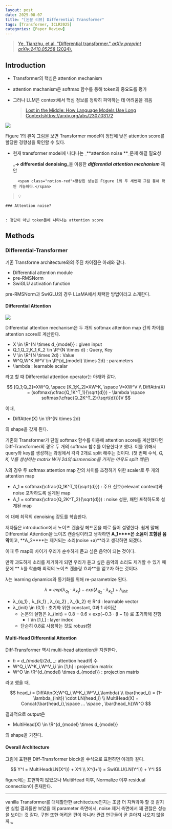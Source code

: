 ```yaml
---
layout: post
date: 2025-08-07
title: "[논문 리뷰] Differential Transformer"
tags: [Transformer, ICLR2025]
categories: [Paper Review]
---
```


> [Ye, Tianzhu, et al. "Differential transformer." ](https://arxiv.org/abs/2410.05258)[_arXiv preprint arXiv:2410.05258_](https://arxiv.org/abs/2410.05258)[ (2024).](https://arxiv.org/abs/2410.05258)



## Introduction

- Transformer의 핵심은 attention mechanism
- attention machanism은 softmax 함수를 통해 token의 중요도를 평가
- 그러나 LLM은 context에서 핵심 정보를 정확히 파악하는 데 어려움을 겪음

	> [Lost in the Middle: How Language Models Use Long Contextshttps://arxiv.org/abs/2307.03172](https://arxiv.org/abs/2307.03172)


![](https://prod-files-secure.s3.us-west-2.amazonaws.com/542b861c-36a8-4051-84e5-8804b6728dba/9083ea56-691a-4752-ae26-47f403431ac8/image.png?X-Amz-Algorithm=AWS4-HMAC-SHA256&X-Amz-Content-Sha256=UNSIGNED-PAYLOAD&X-Amz-Credential=ASIAZI2LB466RANZYW5I%2F20250930%2Fus-west-2%2Fs3%2Faws4_request&X-Amz-Date=20250930T100108Z&X-Amz-Expires=3600&X-Amz-Security-Token=IQoJb3JpZ2luX2VjEGEaCXVzLXdlc3QtMiJHMEUCIHZZJOR5oSjosdNIh1WuOZ7AijnXZJ%2Bt%2FY3pTob6v2PFAiEAzv4J7XljDdQmEiX7vbW8yD9BrhO83veGGgwDZEEOCyMqiAQI6v%2F%2F%2F%2F%2F%2F%2F%2F%2F%2FARAAGgw2Mzc0MjMxODM4MDUiDOoT0ThaaXQ%2B1qjfoyrcA7pCjJtwHK9QRap5xEFd%2F1lLJprNyJ7Lk3%2F%2BOhFmwX39cvTlJ9osYSKR26ytFLNxkIzf1bMR%2F3usHHovFxzWciue1NebRZPv7gCZ%2FmmI4BnzbJ8V7cAJIdw%2BET4aahPT8b5W23%2BDg%2FHeDHxt4cMqkl3RBumFniTBRPrA7jU7qZJO%2BTt2FSf1vZ4Zk60B%2FoAjsutfN4q9vn8Gq7CQF3EBFOPY9RwdvrAUaJqZleO4Dga7HVQAx3zZ0G66gCqnWqdxGaDq74mPAnDl94KPtim9EXVyh7OVMktaB8ILpo1%2BBb5PLWZ2kwqN%2FboPCT83op8I8tVP0VmoksWWNvYarJwBR8lcsf1ap9yckVXdu%2FpHJB7vF9pbsGLxssEj4tGkX14BRPFsbXZIn%2FsY2Z%2FFZVA2oQ5syIn57dWVGZ4%2BZrNMB8gsITKqiRDiOiIvC3L%2BOFkd%2BSKO9uEamTV6ztlo8JCrZDmfAofRHPpqjL%2BQNQpeg9RkbmAGXlgUOAxziNq6wdMtGNfNK8SeqmysiWaABL%2B7VWaM0Cnnnkw2Ppl66AfRDO%2FWCEJW8%2BjSG%2BKe%2FUgMjKBbNfRrUeHDyIPRyBP5xGTEBuMsMhI6JtxRvo7p%2BZ6fVfYgpZLwhxLn64cWceQxMNa%2F7sYGOqUBOKzBE2%2BaDkEbaRW%2B%2FInekicRscEdfWO3agsXJaprWH%2FjDWy%2Fs9GFCfBb3ErHXkOdnZ1eV4H86rXCcblDKUs5TnagcoMgIpPyyEvLi61zVKDzRMf10oU0Sk1lPw%2B1CeDAHFokV5oI9ZcY3v8HpeCWARa845WNGx2uLiHDsubyf8nX8MHgViKpqqOcn%2Fja4eRzWfYYqgQ7Na2IN%2B4orti4noTnzEMy&X-Amz-Signature=85c94c2899f96c54760009d4b4c87e514d71c86888601826deae0b150cc710aa&X-Amz-SignedHeaders=host&x-amz-checksum-mode=ENABLED&x-id=GetObject)


Figure 1의 왼쪽 그림을 보면 Transformer model이 정답에 낮은 attention score를 할당한 경향성을 확인할 수 있다.

- 현재 transformer model에 나타나는 _**attention noise **_문제 해결 필요성

	_**→ differential denoising**_을 이용한 _**differential attention mechanism**_ 제안


		<span class="notion-red">향상된 성능은 Figure 1의 두 세번째 그림 통해 확인 가능하다.</span>


> 💡 


	### Attention noise?


	: 정답이 아닌 token들에 나타나는 attention score



## Methods



### Differential-Transformer


기존 Transforme architecture와의 주된 차이점은 아래와 같다.

- Differential attention module
- pre-RMSNorm
- SwiGLU activation function

pre-RMSNorm과 SwiGLU의 경우 LLaMA에서 채택한 방법이라고 소개한다.



#### Differential Attention


![](https://prod-files-secure.s3.us-west-2.amazonaws.com/542b861c-36a8-4051-84e5-8804b6728dba/116d70b2-1963-4810-9167-f4c7d8a06e8f/image.png?X-Amz-Algorithm=AWS4-HMAC-SHA256&X-Amz-Content-Sha256=UNSIGNED-PAYLOAD&X-Amz-Credential=ASIAZI2LB466RANZYW5I%2F20250930%2Fus-west-2%2Fs3%2Faws4_request&X-Amz-Date=20250930T100108Z&X-Amz-Expires=3600&X-Amz-Security-Token=IQoJb3JpZ2luX2VjEGEaCXVzLXdlc3QtMiJHMEUCIHZZJOR5oSjosdNIh1WuOZ7AijnXZJ%2Bt%2FY3pTob6v2PFAiEAzv4J7XljDdQmEiX7vbW8yD9BrhO83veGGgwDZEEOCyMqiAQI6v%2F%2F%2F%2F%2F%2F%2F%2F%2F%2FARAAGgw2Mzc0MjMxODM4MDUiDOoT0ThaaXQ%2B1qjfoyrcA7pCjJtwHK9QRap5xEFd%2F1lLJprNyJ7Lk3%2F%2BOhFmwX39cvTlJ9osYSKR26ytFLNxkIzf1bMR%2F3usHHovFxzWciue1NebRZPv7gCZ%2FmmI4BnzbJ8V7cAJIdw%2BET4aahPT8b5W23%2BDg%2FHeDHxt4cMqkl3RBumFniTBRPrA7jU7qZJO%2BTt2FSf1vZ4Zk60B%2FoAjsutfN4q9vn8Gq7CQF3EBFOPY9RwdvrAUaJqZleO4Dga7HVQAx3zZ0G66gCqnWqdxGaDq74mPAnDl94KPtim9EXVyh7OVMktaB8ILpo1%2BBb5PLWZ2kwqN%2FboPCT83op8I8tVP0VmoksWWNvYarJwBR8lcsf1ap9yckVXdu%2FpHJB7vF9pbsGLxssEj4tGkX14BRPFsbXZIn%2FsY2Z%2FFZVA2oQ5syIn57dWVGZ4%2BZrNMB8gsITKqiRDiOiIvC3L%2BOFkd%2BSKO9uEamTV6ztlo8JCrZDmfAofRHPpqjL%2BQNQpeg9RkbmAGXlgUOAxziNq6wdMtGNfNK8SeqmysiWaABL%2B7VWaM0Cnnnkw2Ppl66AfRDO%2FWCEJW8%2BjSG%2BKe%2FUgMjKBbNfRrUeHDyIPRyBP5xGTEBuMsMhI6JtxRvo7p%2BZ6fVfYgpZLwhxLn64cWceQxMNa%2F7sYGOqUBOKzBE2%2BaDkEbaRW%2B%2FInekicRscEdfWO3agsXJaprWH%2FjDWy%2Fs9GFCfBb3ErHXkOdnZ1eV4H86rXCcblDKUs5TnagcoMgIpPyyEvLi61zVKDzRMf10oU0Sk1lPw%2B1CeDAHFokV5oI9ZcY3v8HpeCWARa845WNGx2uLiHDsubyf8nX8MHgViKpqqOcn%2Fja4eRzWfYYqgQ7Na2IN%2B4orti4noTnzEMy&X-Amz-Signature=4f30a143cc4162f198cac1ae4e3a1867e8ee80ae4365837f5ebc9260b0f0c203&X-Amz-SignedHeaders=host&x-amz-checksum-mode=ENABLED&x-id=GetObject)


Differential attention mechanism은 두 개의 softmax attention map 간의 차이를 attention score로 계산한다.

- X \in \R^{N \times d\_{model}} : given input
- Q\_1,Q\_2,K\_1,K\_2 \in \R^{N \times d} : Query, Key
- V \in \R^{N \times 2d} : Value
- W^Q,W^K,W^V \in \R^{d\_{model} \times 2d} : parameters
- \lambda : learnable scalar

라고 할 때 Differential attention operator는 아래와 같다.


$$
[Q_1;Q_2]=XW^Q, \space [K_1;K_2]=XW^K, \space V=XW^V \\
DiffAttn(X) = (softmax(\cfrac{Q_1K^T_1}{\sqrt{d}}) - \lambda \space softmax(\cfrac{Q_2K^T_2}{\sqrt{d}}))V
$$


이때,

- DiffAtten(X) \in \R^{N \times 2d}

의 shape을 갖게 된다.


기존의 Transformer가 단일 softmax 함수를 이용해 attention score를 계산했다면 Diff-Transformer의 경우 두 개의 softmax 함수를 이용한다고 했다. 이를 위해서 query와 key를 생성하는 과정에서 각각 2개로 split 해주는 것이다. <span class="notion-red">(첫 번째 수식, </span><span class="notion-red">_Q, K, V를 생성하는 matrix W가 2d의 dismension을 가지는 이유도 split 때문_</span><span class="notion-red">)</span>


 λ의 경우 두 softmax attention map 간의 차이를 조정하기 위한 scaler로 두 개의 attention map

- A\_1 = softmax(\cfrac{Q\_1K^T\_1}{\sqrt{d}}) : 주요 신호(relevant context)와 noise 포착하도록 설계된 map
- A\_1 = softmax(\cfrac{Q\_2K^T\_2}{\sqrt{d}}) : noise 성분, 패턴 포착하도록 설계된 map 

에 대해 최적의 denoising 강도를 학습한다.


저자들은 introduction에서 노이즈 캔슬링 헤드폰을 예로 들어 설명한다. 쉽게 말해 Differential Attention을 노이즈 캔슬링이라고 생각하면 **A\_1****은 소음이 포함된 음악**이고, **A\_2****는 제거되는 소리(noise +a)**라고 생각하면 되겠다. 


이때 두 map의 차이가 우리가 순수하게 듣고 싶은 음악이 되는 것이다. 


만약 과도하게 소리를 제거하게 되면 우리가 듣고 싶은 음악의 소리도 제거할 수 있기 때문에 ** λ를 학습해 최적의 노이즈 캔슬링 효과**를 얻고자 하는 것이다.


λ는 learning dynamics와 동기화를 위해 re-parametrize 된다.


$$
\lambda = exp(\lambda_{q_1} \cdot \lambda_{k_1}) - exp(\lambda_{q_2} \cdot \lambda_{k_2}) + \lambda_{init}
$$

- λ\_{q\_1} , λ\_{k\_1} , λ\_{q\_2} , λ\_{k\_2} ∈ R^d : learnable vector
- λ\_{init} \in (0,1) : 초기화 위한 constant, 0과 1 사이값
	- 논문의 실험은 λ\_{init} = 0.8 − 0.6 × exp(−0.3 · (l − 1)) 로 초기화해 진행
		- l \in [1,L] : layer index
	- 단순히 0.8로 사용하는 것도 robust함


#### **Multi-Head Differential Attention**


Diff-Transformer 역시 multi-head attention을 지원한다.

- _h = d\_{model}/2d__ _: attention head의 수
- W^Q\_i,W^K\_i,W^V\_i,i \in [1,h] : projection matrix
- W^O \in \R^{d\_{model} \times d\_{model}} : projection matrix

라고 했을 때,


$$
head_i = DiffAttn(X;W^Q_i,W^K_i,W^V_i,\lambda) \\
\bar{head_i} = (1-\lambda_{init}) \cdot LN(head_i) \\
MultiHead(X) = Concat(\bar{head_i},\space ... \space , \bar{head_h})W^O
$$


결과적으로 output은

- MultiHead(X) \in \R^{d\_{model} \times d\_{model}}

의 shape을 가진다.



#### Overall Architecture


그림에 표현된 Diff-Transformer block을 수식으로 표현하면 아래와 같다.


$$
Y^l = MultiHead(LN(X^l)) + X^l \\
X^{l+1} = SwiGLU(LN(Y^l)) + Y^l
$$


figure에는 표현하지 않았으나 MultiHead 이후, Normalize 이후 residual connection이 존재한다.


---


vanilla Transformer를 대체할만한 architecture인지는 조금 더 지켜봐야 할 것 같지만 실험 결과들만 보았을 때 parameter 측면에서, noise 제거 측면에서 꽤 괜찮은 성능을 보이는 것 같다. 구현 또한 어려운 편이 아니라 관련 연구들이 곧 쏟아져 나오지 않을까,,,

